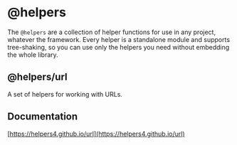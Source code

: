 # @helpers

The `@helpers` are a collection of helper functions for use in any project, whatever the framework.
Every helper is a standalone module and supports tree-shaking, so you can use only the helpers you need without embedding the whole library.

## @helpers/url

A set of helpers for working with URLs.

## Documentation

[https://helpers4.github.io/url](https://helpers4.github.io/url)
